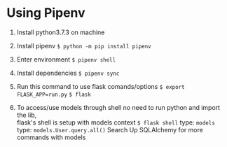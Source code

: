 # Using Pipenv
1. Install python3.7.3 on machine
2. Install pipenv
`$ python -m pip install pipenv`
3. Enter environment
`$ pipenv shell`
4. Install dependencies
`$ pipenv sync`
5. Run this command to use flask comands/options
`$ export FLASK_APP=run.py`
`$ flask`

6. To access/use models through shell no need to run python and import the lib, <br />
flask's shell is setup with models context
`$ flask shell`
type: `models`
type: `models.User.query.all()`
Search Up SQLAlchemy for more commands with models


